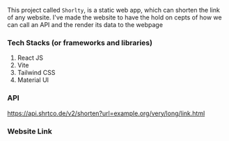 This project called `Shorlty`,  is a static web app, which can shorten the link of any website. I've made the website to have the hold on cepts of how we can call an API and the render its data to the webpage

### Tech Stacks (or frameworks and libraries) 
1. React JS
2. Vite
3. Tailwind CSS
4. Material UI

### API
https://api.shrtco.de/v2/shorten?url=example.org/very/long/link.html



### Website Link
